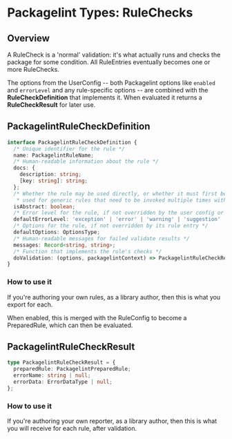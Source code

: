 # Packagelint Types: RuleChecks

## Overview

A RuleCheck is a 'normal' validation: it's what actually runs and checks the package for some condition.
All RuleEntries eventually becomes one or more RuleChecks.

The options from the UserConfig -- both Packagelint options like `enabled` and `errorLevel` and any rule-specific
options -- are combined with the **RuleCheckDefinition** that implements it. When evaluated it returns a
**RuleCheckResult** for later use.

## PackagelintRuleCheckDefinition

```typescript
interface PackagelintRuleCheckDefinition {
  /* Unique identifier for the rule */
  name: PackagelintRuleName;
  /* Human-readable information about the rule */
  docs: {
    description: string;
    [key: string]: string;
  };
  /* Whether the rule may be used directly, or whether it must first be extended to define a different rule. This is
   * used for generic rules that need to be invoked multiple times with different options, like `file-exists` */
  isAbstract: boolean;
  /* Error level for the rule, if not overridden by the user config or a ruleset. Defaults to "error". */
  defaultErrorLevel: 'exception' | 'error' | 'warning' | 'suggestion' | 'ignore';
  /* Options for the rule, if not overridden by its rule entry */
  defaultOptions: OptionsType;
  /* Human-readable messages for failed validate results */
  messages: Record<string, string>;
  /* Function that implements the rule's checks */
  doValidation: (options, packagelintContext) => PackagelintRuleCheckResult | null;
}
```

### How to use it

If you're authoring your own rules, as a library author, then this is what you export for each.

When enabled, this is merged with the RuleConfig to become a PreparedRule, which can then be evaluated.

## PackagelintRuleCheckResult

```typescript
type PackagelintRuleCheckResult = {
  preparedRule: PackagelintPreparedRule;
  errorName: string | null;
  errorData: ErrorDataType | null;
};
```

### How to use it

If you're authoring your own reporter, as a library author, then this is what you will receive for each rule,
after validation.
